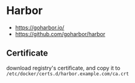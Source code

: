 # Harbor

- https://goharbor.io/
- https://github.com/goharbor/harbor

## Certificate

download registry's certificate, and copy it to `/etc/docker/certs.d/harbor.example.com/ca.crt`
